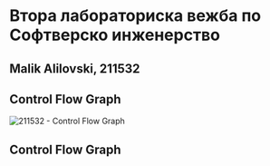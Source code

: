 # Втора лабораториска вежба по Софтверско инженерство

## Malik Alilovski, 211532

## Control Flow Graph

![211532 - Control Flow Graph](https://github.com/user-attachments/assets/ec787bad-4f47-46e8-aebf-6368fef610f9)


## Control Flow Graph
